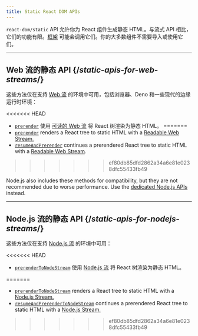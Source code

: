 ```yaml
---
title: Static React DOM APIs
---
```


<Intro>

`react-dom/static` API 允许你为 React 组件生成静态 HTML。与流式 API 相比，它们的功能有限。[框架](/learn/start-a-new-react-project#full-stack-frameworks) 可能会调用它们。你的大多数组件不需要导入或使用它们。

</Intro>

---

## Web 流的静态 API {/*static-apis-for-web-streams*/}

这些方法仅在支持 [Web 流](https://developer.mozilla.org/zh-CN/docs/Web/API/Streams_API) 的环境中可用，包括浏览器、Deno 和一些现代的边缘运行时环境：

<<<<<<< HEAD
* [`prerender`](/reference/react-dom/static/prerender) 使用 [可读的 Web 流](https://developer.mozilla.org/zh-CN/docs/Web/API/ReadableStream) 将 React 树渲染为静态 HTML。
=======
* [`prerender`](/reference/react-dom/static/prerender) renders a React tree to static HTML with a [Readable Web Stream.](https://developer.mozilla.org/en-US/docs/Web/API/ReadableStream)
* <ExperimentalBadge /> [`resumeAndPrerender`](/reference/react-dom/static/resumeAndPrerender) continues a prerendered React tree to static HTML with a [Readable Web Stream](https://developer.mozilla.org/en-US/docs/Web/API/ReadableStream).
>>>>>>> ef80db85dfd2862a34a6e81e0238dfc55433fb49

Node.js also includes these methods for compatibility, but they are not recommended due to worse performance. Use the [dedicated Node.js APIs](#static-apis-for-nodejs-streams) instead.

---

## Node.js 流的静态 API {/*static-apis-for-nodejs-streams*/}

这些方法仅在支持 [Node.js 流](https://nodejs.org/api/stream.html) 的环境中可用：

<<<<<<< HEAD
* [`prerenderToNodeStream`](/reference/react-dom/static/prerenderToNodeStream) 使用 [Node.js 流](https://nodejs.org/api/stream.html) 将 React 树渲染为静态 HTML。

=======
* [`prerenderToNodeStream`](/reference/react-dom/static/prerenderToNodeStream) renders a React tree to static HTML with a [Node.js Stream.](https://nodejs.org/api/stream.html)
* <ExperimentalBadge /> [`resumeAndPrerenderToNodeStream`](/reference/react-dom/static/resumeAndPrerenderToNodeStream) continues a prerendered React tree to static HTML with a [Node.js Stream.](https://nodejs.org/api/stream.html)
>>>>>>> ef80db85dfd2862a34a6e81e0238dfc55433fb49

